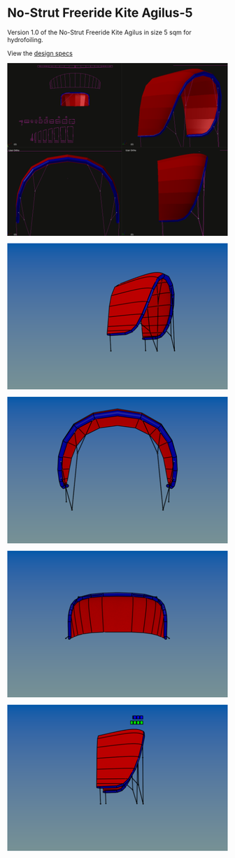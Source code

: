 # No-Strut Freeride Kite Agilus-5
Version 1.0 of the No-Strut Freeride Kite Agilus in size 5 sqm for hydrofoiling.

View the [design specs](https://github.com/wingworks/Agilus-5/blob/master/Agilus-5.kite) 

![Kite 3D preview](https://github.com/wingworks/Agilus-5/blob/master/quad_view.png)  

![Kite 3D preview](https://github.com/wingworks/Agilus-5/blob/master/Agilus-5_perspective.png)  

![Kite 3D preview](https://github.com/wingworks/Agilus-5/blob/master/Agilus-5_front.png)

![Kite 3D preview](https://github.com/wingworks/Agilus-5/blob/master/Agilus-5_bottom.png)

![Kite 3D preview](https://github.com/wingworks/Agilus-5/blob/master/Agilus-5_right.png)

